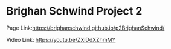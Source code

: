 # Brighan Schwind Project 2
Page Link:https://brighanschwind.github.io/p2BrighanSchwind/

Video Link: https://youtu.be/ZXlDdXZhmMY
